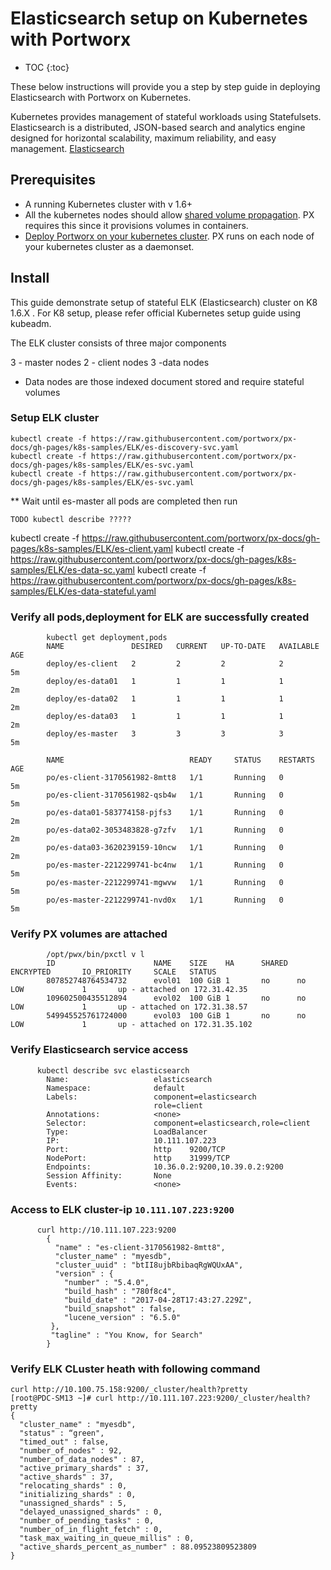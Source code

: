 
# Elasticsearch setup on Kubernetes with Portworx
* TOC
{:toc}

These below instructions will provide you a step by step guide in deploying Elasticsearch with Portworx on Kubernetes. 

Kubernetes provides management of stateful workloads using Statefulsets. Elasticsearch is a distributed, JSON-based search and analytics engine designed for horizontal scalability, maximum reliability, and easy management. [Elasticsearch](https://www.elastic.co/)  

## Prerequisites

-	A running Kubernetes cluster with v 1.6+ 
-	All the kubernetes nodes should allow [shared volume propagation](https://docs.portworx.com/knowledgebase/shared-mount-propogation.html). PX requires this since it provisions volumes in containers.  
-	[Deploy Portworx on your kubernetes cluster](https://docs.portworx.com/scheduler/kubernetes/install.html). PX runs on each node of your kubernetes cluster as a daemonset. 

## Install


This guide demonstrate setup of stateful ELK (Elasticsearch) cluster on K8 1.6.X . 
For K8 setup, please refer official Kubernetes setup guide using kubeadm.

The ELK cluster consists of three major components

3 - master nodes
2 - client nodes
3 -data   nodes

  - Data nodes are those indexed document stored and require stateful volumes 


### Setup ELK cluster 
```
kubectl create -f https://raw.githubusercontent.com/portworx/px-docs/gh-pages/k8s-samples/ELK/es-discovery-svc.yaml
kubectl create -f https://raw.githubusercontent.com/portworx/px-docs/gh-pages/k8s-samples/ELK/es-svc.yaml
kubectl create -f https://raw.githubusercontent.com/portworx/px-docs/gh-pages/k8s-samples/ELK/es-svc.yaml
```

** Wait until es-master all pods are completed then run

```
TODO kubectl describe ?????
```

kubectl create -f https://raw.githubusercontent.com/portworx/px-docs/gh-pages/k8s-samples/ELK/es-client.yaml
kubectl create -f https://raw.githubusercontent.com/portworx/px-docs/gh-pages/k8s-samples/ELK/es-data-sc.yaml
kubectl create -f https://raw.githubusercontent.com/portworx/px-docs/gh-pages/k8s-samples/ELK/es-data-stateful.yaml

### Verify all pods,deployment for ELK are successfully created

```
        kubectl get deployment,pods
        NAME               DESIRED   CURRENT   UP-TO-DATE   AVAILABLE   AGE
        deploy/es-client   2         2         2            2           5m
        deploy/es-data01   1         1         1            1           2m
        deploy/es-data02   1         1         1            1           2m
        deploy/es-data03   1         1         1            1           2m
        deploy/es-master   3         3         3            3           5m

        NAME                            READY     STATUS    RESTARTS   AGE
        po/es-client-3170561982-8mtt8   1/1       Running   0          5m
        po/es-client-3170561982-qsb4w   1/1       Running   0          5m
        po/es-data01-583774158-pjfs3    1/1       Running   0          2m
        po/es-data02-3053483828-g7zfv   1/1       Running   0          2m
        po/es-data03-3620239159-10ncw   1/1       Running   0          2m
        po/es-master-2212299741-bc4nw   1/1       Running   0          5m
        po/es-master-2212299741-mgwvw   1/1       Running   0          5m
        po/es-master-2212299741-nvd0x   1/1       Running   0          5m
```

### Verify PX volumes are attached
``` 
        /opt/pwx/bin/pxctl v l
        ID                      NAME    SIZE    HA      SHARED  ENCRYPTED       IO_PRIORITY     SCALE   STATUS
        807852748764534732      evol01  100 GiB 1       no      no              LOW             1       up - attached on 172.31.42.35
        109602500435512894      evol02  100 GiB 1       no      no              LOW             1       up - attached on 172.31.38.57
        549945525761724000      evol03  100 GiB 1       no      no              LOW             1       up - attached on 172.31.35.102
```

### Verify Elasticsearch service access
```
      kubectl describe svc elasticsearch
        Name:                   elasticsearch
        Namespace:              default
        Labels:                 component=elasticsearch
                                role=client
        Annotations:            <none>
        Selector:               component=elasticsearch,role=client
        Type:                   LoadBalancer
        IP:                     10.111.107.223
        Port:                   http    9200/TCP
        NodePort:               http    31999/TCP
        Endpoints:              10.36.0.2:9200,10.39.0.2:9200
        Session Affinity:       None
        Events:                 <none>
```
### Access to ELK cluster-ip ``10.111.107.223:9200``
```
      curl http://10.111.107.223:9200
        {
          "name" : "es-client-3170561982-8mtt8",
          "cluster_name" : "myesdb",
          "cluster_uuid" : "btII8ujbRbibaqRgWQUxAA",
          "version" : {
            "number" : "5.4.0",
            "build_hash" : "780f8c4",
            "build_date" : "2017-04-28T17:43:27.229Z",
            "build_snapshot" : false,
            "lucene_version" : "6.5.0"
         },
         "tagline" : "You Know, for Search"
        }
```
### Verify ELK CLuster heath with following command
```
curl http://10.100.75.158:9200/_cluster/health?pretty
[root@PDC-SM13 ~]# curl http://10.111.107.223:9200/_cluster/health?pretty
{
  "cluster_name" : "myesdb",
  "status" : “green",
  "timed_out" : false,
  "number_of_nodes" : 92,
  "number_of_data_nodes" : 87,
  "active_primary_shards" : 37,
  "active_shards" : 37,
  "relocating_shards" : 0,
  "initializing_shards" : 0,
  "unassigned_shards" : 5,
  "delayed_unassigned_shards" : 0,
  "number_of_pending_tasks" : 0,
  "number_of_in_flight_fetch" : 0,
  "task_max_waiting_in_queue_millis" : 0,
  "active_shards_percent_as_number" : 88.09523809523809
}
```


